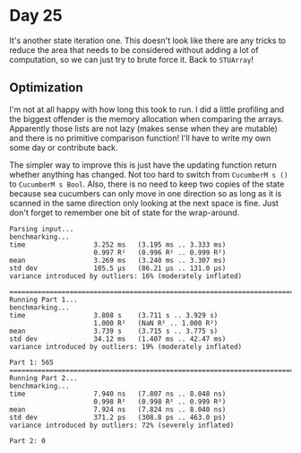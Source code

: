 # Day 25

It's another state iteration one.  This doesn't look like there are any tricks to reduce the area that needs to be considered without adding a lot of computation, so we can just try to brute force it.  Back to `STUArray`!

## Optimization

I'm not at all happy with how long this took to run.  I did a little profiling and the biggest offender is the memory allocation when comparing the arrays.  Apparently those lists are not lazy (makes sense when they are mutable) and there is no primitive comparison function!  I'll have to write my own some day or contribute back.

The simpler way to improve this is just have the updating function return whether anything has changed.  Not too hard to switch from `CucumberM s ()` to `CucumberM s Bool`.  Also, there is no need to keep two copies of the state because sea cucumbers can only move in one direction so as long as it is scanned in the same direction only looking at the next space is fine.  Just don't forget to remember one bit of state for the wrap-around.

```
Parsing input...
benchmarking...
time                 3.252 ms   (3.195 ms .. 3.333 ms)
                     0.997 R²   (0.996 R² .. 0.999 R²)
mean                 3.269 ms   (3.240 ms .. 3.307 ms)
std dev              105.5 μs   (86.21 μs .. 131.0 μs)
variance introduced by outliers: 16% (moderately inflated)

================================================================================
Running Part 1...
benchmarking...
time                 3.808 s    (3.711 s .. 3.929 s)
                     1.000 R²   (NaN R² .. 1.000 R²)
mean                 3.739 s    (3.715 s .. 3.775 s)
std dev              34.12 ms   (1.407 ms .. 42.47 ms)
variance introduced by outliers: 19% (moderately inflated)

Part 1: 565
================================================================================
Running Part 2...
benchmarking...
time                 7.940 ns   (7.807 ns .. 8.048 ns)
                     0.998 R²   (0.998 R² .. 0.999 R²)
mean                 7.924 ns   (7.824 ns .. 8.040 ns)
std dev              371.2 ps   (308.8 ps .. 463.0 ps)
variance introduced by outliers: 72% (severely inflated)

Part 2: 0
```
